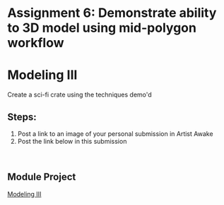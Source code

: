 # Assignment 6: Demonstrate ability to 3D model using mid-polygon workflow

<h1 id="dom-i">Modeling III</h1>
<p>Create a sci-fi crate using the techniques demo'd</p>
<h2 id="module-project">Steps:</h2>
<ol>
<li>Post a link to an image of your personal submission in Artist Awake</li>
<li>Post the link below in this submission</li>
</ol>
<p>&nbsp;</p>
<h2 id="module-project">Module Project</h2>
<p><a title="Modeling III" href="https://vertexschool.instructure.com/courses/14/modules/93" data-api-endpoint="https://vertexschool.instructure.com/api/v1/courses/14/modules/93" data-api-returntype="Module">Modeling III</a></p>